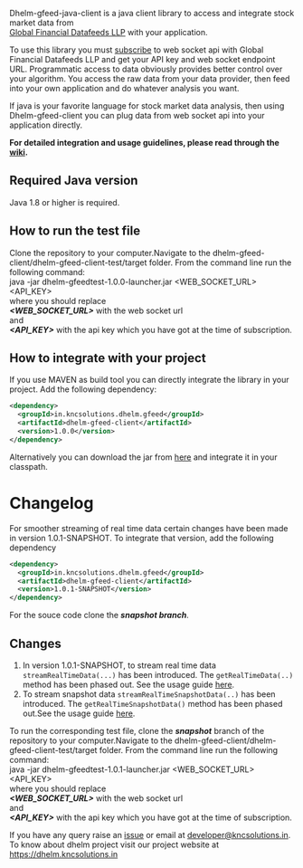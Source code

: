 Dhelm-gfeed-java-client is a java client library to access and integrate stock market data from  
[Global Financial Datafeeds LLP](https://globaldatafeeds.in/) with your application.

To use this library you must [subscribe](https://globaldatafeeds.in/api/) to web socket api with Global Financial Datafeeds LLP and get your API key and web socket endpoint URL. Programmatic access to data obviously provides better control over your algorithm. You access the raw data from your data provider, then feed into your own application and do whatever analysis you want.

If java is your favorite language for stock market data analysis, then using Dhelm-gfeed-client you can plug data from web socket api into your application directly.

**For detailed integration and usage guidelines, please read through the [wiki](https://github.com/kncsolutions/dhelm-gfeed-client/wiki).**
## Required Java version
Java 1.8 or higher is required.
## How to run the test file
Clone the repository to your computer.Navigate to the dhelm-gfeed-client/dhelm-gfeed-client-test/target folder.
From the command line run the following command:<br/>
java -jar dhelm-gfeedtest-1.0.0-launcher.jar <WEB_SOCKET_URL> <API_KEY><br/>
where you should replace<br/>
_**<WEB_SOCKET_URL>**_ with the web socket url<br/>
and<br/>
_**<API_KEY>**_ with the api key which you have got at the time of subscription.<br/>

## How to integrate with your project
If you use MAVEN as build tool you can directly integrate the library in your project. Add the following dependency:<br/>
```xml
<dependency>
  <groupId>in.kncsolutions.dhelm.gfeed</groupId>
  <artifactId>dhelm-gfeed-client</artifactId>
  <version>1.0.0</version>
</dependency>
```

Alternatively you can download the jar from [here](https://github.com/kncsolutions/dhelm-gfeed-client/releases) and integrate it in your classpath.

# Changelog
For smoother streaming of real time data certain changes have been made in version 1.0.1-SNAPSHOT. To integrate that version, add the following dependency 
```xml
<dependency>
  <groupId>in.kncsolutions.dhelm.gfeed</groupId>
  <artifactId>dhelm-gfeed-client</artifactId>
  <version>1.0.1-SNAPSHOT</version>
</dependency>
```
For the souce code clone the ***snapshot branch***.
## Changes
1. In version 1.0.1-SNAPSHOT, to stream real time data `streamRealTimeData(...)` has been introduced. The `getRealTimeData(..)` method has been phased out. See the usage guide [here](https://github.com/kncsolutions/dhelm-gfeed-java-client/wiki/Subscribe-to-realtime-data#changelog).
2. To stream snapshot data `streamRealTimeSnapshotData(..)` has been introduced. The `getRealTimeSnapshotData()` method has been phased out.See the usage guide [here](https://github.com/kncsolutions/dhelm-gfeed-java-client/wiki/Subscribe-to-realtime-snapshot-data#changelog).

To run the corresponding test file, clone the ***snapshot*** branch of the repository to your computer.Navigate to the dhelm-gfeed-client/dhelm-gfeed-client-test/target folder.
From the command line run the following command:<br/>
java -jar dhelm-gfeedtest-1.0.1-launcher.jar <WEB_SOCKET_URL> <API_KEY><br/>
where you should replace<br/>
_**<WEB_SOCKET_URL>**_ with the web socket url<br/>
and<br/>
_**<API_KEY>**_ with the api key which you have got at the time of subscription.<br/>

If you have any query raise an [issue](https://github.com/kncsolutions/dhelm-gfeed-client/issues) or email at developer@kncsolutions.in.
To know about dhelm project visit our project website at https://dhelm.kncsolutions.in

